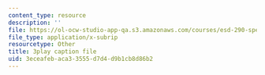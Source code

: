```yaml
---
content_type: resource
description: ''
file: https://ol-ocw-studio-app-qa.s3.amazonaws.com/courses/esd-290-special-topics-in-supply-chain-management-spring-2005/3eceafebaca33555d7d4d9b1cb8d86b2_uON1av7YiHw.srt
file_type: application/x-subrip
resourcetype: Other
title: 3play caption file
uid: 3eceafeb-aca3-3555-d7d4-d9b1cb8d86b2
---
```

